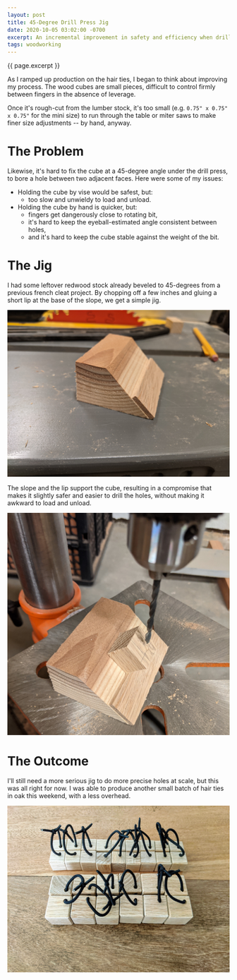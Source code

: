 ```yaml
---
layout: post
title: 45-Degree Drill Press Jig
date: 2020-10-05 03:02:00 -0700
excerpt: An incremental improvement in safety and efficiency when drilling angled holes.
tags: woodworking
---
```


<span class='tagline'>{{ page.excerpt }}</span>

As I ramped up production on the hair ties, I began to think about improving my process. The wood cubes are small pieces, difficult to control firmly between fingers in the absence of leverage. 

Once it's rough-cut from the lumber stock, it's too small (e.g. `0.75" x 0.75" x 0.75"` for the mini size) to run through the table or miter saws to make finer size adjustments -- by hand, anyway.

# The Problem

Likewise, it's hard to fix the cube at a 45-degree angle under the drill press, to bore a hole between two adjacent faces. Here were some of my issues:

- Holding the cube by vise would be safest, but:
    - too slow and unwieldy to load and unload.
- Holding the cube by hand is quicker, but:
    - fingers get dangerously close to rotating bit,
    - it's hard to keep the eyeball-estimated angle consistent between holes,
    - and it's hard to keep the cube stable against the weight of the bit.

# The Jig

I had some leftover redwood stock already beveled to 45-degrees from a previous french cleat project. By chopping off a few inches and gluing a short lip at the base of the slope, we get a simple jig.

<img src="/assets/img/45-jig/45-jig.jpg"/>

The slope and the lip support the cube, resulting in a compromise that makes it slightly safer and easier to drill the holes, without making it awkward to load and unload.

<img src="/assets/img/45-jig/45-jig-press.jpg"/>

# The Outcome

I'll still need a more serious jig to do more precise holes at scale, but this was all right for now. I was able to produce another small batch of hair ties in oak this weekend, with a less overhead.

<img src="/assets/img/45-jig/45-jig-product.jpg"/>
